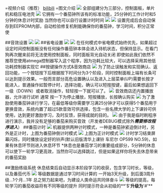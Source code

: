 =视频介绍（推荐）
[bilibili](https://www.bilibili.com/video/BV1Bf4y1S7gC? "bilibili")
=图文介绍
![](https://www.arduino.cn/data/attachment/forum/202004/23/232852mriwxgtfzckgxggk.jpg)
全部组建分为三部分，控制面板，单片机和稳压电池壳
![](https://www.arduino.cn/data/attachment/forum/202004/23/232859z1k0do58td0y0i00.jpg)
它拥有一个番茄钟所该有的标准功能，25分钟的工作计时和5分钟的休息计时奖励
当然你也可以自行设置计时时间
![](https://www.arduino.cn/data/attachment/forum/202004/23/233700ayiyrvnksah31ovi.png)
![](https://www.arduino.cn/data/attachment/forum/202004/23/233801voc6h6o621e5h2h2.png)
设置完成后会自动保存到EEPROM内部，自动检验修复机制能确保你的番茄钟，学习时间，积分正常使

##音效设置
![](https://www.arduino.cn/data/attachment/forum/202004/23/234114bj4tys7yk14x676k.png)
![](https://www.arduino.cn/data/attachment/forum/202004/23/234141pxzwbaaaw5zdc6jw.png)
##省电设置
![](https://www.arduino.cn/data/attachment/forum/202004/23/235102exp6lylx5l4cjc83.png)
![](https://www.arduino.cn/data/attachment/forum/202004/23/234251mjumsbidai4dsupm.png)
在任何模式中省电模式始终优先，如果超过设定时间控制面板没有任何操作番茄钟本体会进入待机状态，但保持显示。在看门狗再次醒来前将无法使用控制面板，同时面板背光自动关闭
即使如此我们依然不推荐您使用atmega控制器写入这个程序，因为功耗比较大，可以选择采用其他低功耗控制器实现它
##按键操作方式&音效商店
![](https://www.arduino.cn/data/attachment/forum/202004/23/235535klxyt2h3l2xhc33l.png)
为了防止误触发和实现确认、返回功能，一个按钮按下后根据按下时间分为3个阶段，同时控制面板上端有长条可以达到提示效果。一般而言部分高危设置确认以及进入上层菜单(UP)需要长按才能进入，普通操作如暂停计时，选择功能，确认可以短按按键，最后如果想返回下一级（DOWN）或者取消操作，轻轻按一下就可以了。
![](https://www.arduino.cn/data/attachment/forum/202004/24/000238dkjhheyngkhiekh0.png)
音效商店还内置播放器，允许进行试听
通常 按一下为停止播放，短按播放，长按确认购买
![](https://www.arduino.cn/data/attachment/forum/202004/24/000246d7nuxcbbibxzmk5c.png)
为了激励使用番茄钟进行学习，在最低等级你需要学习满25分钟才可以获得5个番茄用于更换音效，系统内置了超过5款音效可供选择，包含一些名牌大学的上下课铃可供使用，达到更好激励学习，及时反馈，获得成就的目的。
![](https://www.arduino.cn/data/attachment/forum/202004/24/000252n4ejie7no0mxy4fo.png)
由于我是临时刷程序进行演示，我并没有足够的番茄来购买音效（开发者DEBUG模式除外***需要修改程序进入***）
##番茄计时
![](https://www.arduino.cn/data/attachment/forum/202004/24/000939kttmk8blkaglba1e.png)
机器提供两种计时模式，一种是番茄钟紧迫倒计时，另外是正计时，上图为番茄钟倒计时模式
![](https://www.arduino.cn/data/attachment/forum/202004/24/000946vhb6msg684jcxu1q.png)
上图为正计时模式
![](https://www.arduino.cn/data/attachment/forum/202004/24/000954qmb5qtyqjbu4iqoi.png)
计时学习结束屏幕闪烁，同时播放设定好的铃声(默认旧版清华上课铃 车尼尔 OP599 NO.59)，如果有休息环节则进入休息环节
*休息也是番茄学习的重要组成部分，5分钟的休息可以使下一轮学习更高效，当然你可以选择跳过，但是如果这样你将失去休息带来的番茄奖励

##激励练级系统
休息结束后自动显示本阶段学习的收获，包含学习时长，等级，以及番茄代币
![](https://www.arduino.cn/data/attachment/forum/202004/24/001618u7w97nnepeerjp6n.png)
等级数据是通过学习时间计算的
一开始3天升级，到后面3周升级...1个月...1年
总之努力起来吧，为建设人类命运共同体奋斗
![](https://www.arduino.cn/data/attachment/forum/202004/24/001623vcu7eff227tt24cs.png)
等级的提高，每轮学习的番茄收益将有不同等级的提升
同时提示符会从初级的**'$'**升级为**'#'**
